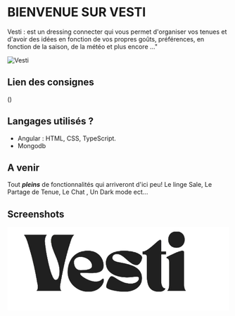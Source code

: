 # BIENVENUE SUR VESTI


Vesti : est un dressing connecter qui vous permet d'organiser vos tenues et d'avoir des idées en fonction de vos propres goûts, préférences, en fonction de la saison, de la météo et plus encore ..."

![Vesti](https://github.com/Mi-chat/vesti/assets/82023133/3ef2c91c-d631-4f25-a348-fadf96b8f3ad)


## Lien des consignes
()

## Langages utilisés ?

+ Angular : HTML, CSS, TypeScript.
+ Mongodb



## A venir

Tout _**pleins**_ de fonctionnalités qui arriveront d'ici peu! Le linge Sale, Le Partage de Tenue, Le Chat , Un Dark mode ect...

## Screenshots 

![Génération de tenues](https://github.com/Mi-chat/vesti/blob/fix-outfit-otd/src/assets/img/logo/logoVesti.png)


















